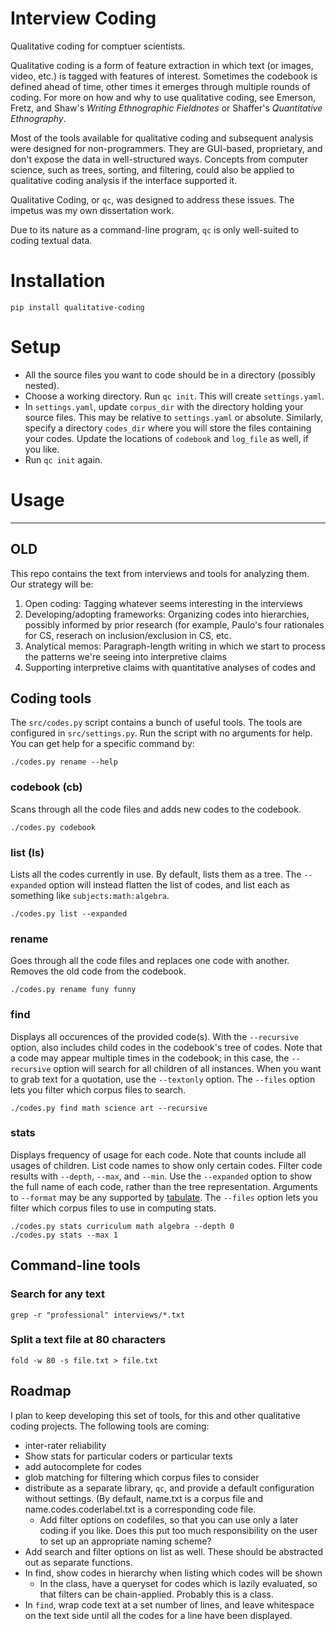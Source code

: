 # Interview Coding

Qualitative coding for comptuer scientists. 

Qualitative coding is a form of feature extraction in which text (or images,
video, etc.) is tagged with features of interest. Sometimes the codebook is
defined ahead of time, other times it emerges through multiple rounds of coding.
For more on how and why to use qualitative coding, see Emerson, Fretz, and
Shaw's *Writing Ethnographic Fieldnotes* or Shaffer's *Quantitative
Ethnography*.

Most of the tools available for qualitative coding and subsequent analysis were
designed for non-programmers. They are GUI-based, proprietary, and don't expose 
the data in well-structured ways. Concepts from computer science, such as trees,
sorting, and filtering, could also be applied to qualitative coding analysis if
the interface supported it. 

Qualitative Coding, or `qc`, was designed to address these issues. The impetus
was my own dissertation work. 

Due to its nature as a command-line program, `qc` is only well-suited to coding
textual data. 

# Installation

    pip install qualitative-coding

# Setup 

- All the source files you want to code should be in a directory (possibly
  nested). 
- Choose a working directory. Run `qc init`. This will create `settings.yaml`.
- In `settings.yaml`, update `corpus_dir` with the directory holding your source
  files. This may be relative to `settings.yaml` or absolute. Similarly, specify
a directory `codes_dir` where you will store the files containing your codes.
Update the locations of `codebook` and `log_file` as well, if you like. 
- Run `qc init` again. 

# Usage

---

## OLD

This repo contains the text from interviews and tools for analyzing them. Our strategy will be:

1. Open coding: Tagging whatever seems interesting in the interviews
2. Developing/adopting frameworks: Organizing codes into hierarchies, possibly informed by prior research (for example, Paulo's four rationales for CS, reserach on inclusion/exclusion in CS, etc. 
3. Analytical memos: Paragraph-length writing in which we start to process the patterns we're seeing into interpretive claims
4. Supporting interpretive claims with quantitative analyses of codes and 

## Coding tools

The `src/codes.py` script contains a bunch of useful tools. The tools are configured in `src/settings.py`. 
Run the script with no arguments for help. You can get help for a specific command by:

    ./codes.py rename --help

### codebook (cb)
Scans through all the code files and adds new codes to the codebook. 

    ./codes.py codebook

### list (ls)
Lists all the codes currently in use. By default, lists them as a tree. The `--expanded` option 
will instead flatten the list of codes, and list each as something like `subjects:math:algebra`.

    ./codes.py list --expanded

### rename
Goes through all the code files and replaces one code with another. Removes the old code from the codebook.

    ./codes.py rename funy funny

### find
Displays all occurences of the provided code(s). With the `--recursive` option, also includes child
codes in the codebook's tree of codes. Note that a code may appear multiple times in the codebook; in this case, 
the `--recursive` option will search for all children of all instances. When you want to grab text for a quotation,
use the `--textonly` option. The `--files` option lets you filter which corpus files to search.

    ./codes.py find math science art --recursive

### stats
Displays frequency of usage for each code. Note that counts include all usages of children.
List code names to show only certain codes. Filter code results with 
`--depth`, `--max`, and `--min`. Use the `--expanded` option to show the full name of each code, rather than the 
tree representation. Arguments to `--format` may be any supported by [tabulate](https://bitbucket.org/astanin/python-tabulate).
The `--files` option lets you filter which corpus files to use in computing stats.

    ./codes.py stats curriculum math algebra --depth 0
    ./codes.py stats --max 1

## Command-line tools

### Search for any text 

    grep -r "professional" interviews/*.txt

### Split a text file at 80 characters

    fold -w 80 -s file.txt > file.txt

## Roadmap
I plan to keep developing this set of tools, for this and other qualitative coding projects. The following tools are coming:

- inter-rater reliability
- Show stats for particular coders or particular texts
- add autocomplete for codes
- glob matching for filtering which corpus files to consider
- distribute as a separate library, `qc`, and provide a default configuration without settings. (By default, name.txt is a corpus file 
  and name.codes.coderlabel.txt is a corresponding code file.
    - Add filter options on codefiles, so that you can use only a later coding if you like. Does this
      put too much responsibility on the user to set up an appropriate naming scheme?
- Add search and filter options on list as well. These should be abstracted out as separate functions.
- In find, show codes in hierarchy when listing which codes will be shown
    - In the class, have a queryset for codes which is lazily evaluated, so that filters can be chain-applied. Probably this is a class.
- In `find`, wrap code text at a set number of lines, and leave whitespace on the text side until all the codes for a line have been displayed.

